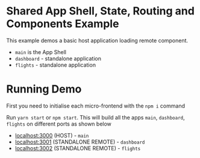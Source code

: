 # Shared App Shell, State, Routing and Components Example

This example demos a basic host application loading remote component.

- `main` is the App Shell
- `dashboard` - standalone application
- `flights` - standalone application

# Running Demo

First you need to initialise each micro-frontend with the `npm i` command

Run `yarn start` or `npm start`. This will build all the apps `main`, `dashboard`, `flights` on different ports as shown below

- [localhost:3000](http://localhost:3000/) (HOST) - `main`
- [localhost:3001](http://localhost:3001/) (STANDALONE REMOTE) - `dashboard`
- [localhost:3002](http://localhost:3002/) (STANDALONE REMOTE) - `flights`
